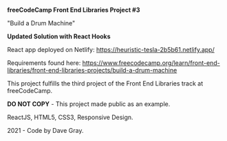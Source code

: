**freeCodeCamp Front End Libraries Project #3**

"Build a Drum Machine"

**Updated Solution with React Hooks**

React app deployed on Netlify: https://heuristic-tesla-2b5b61.netlify.app/

Requirements found here: https://www.freecodecamp.org/learn/front-end-libraries/front-end-libraries-projects/build-a-drum-machine

This project fulfills the third project of the Front End Libraries track at freeCodeCamp.

**DO NOT COPY** - This project made public as an example.

ReactJS, HTML5, CSS3, Responsive Design.

2021 - Code by Dave Gray.
